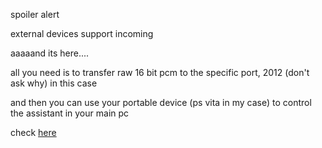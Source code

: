 spoiler alert

external devices support incoming

aaaaand its here....

all you need is to transfer raw 16 bit pcm to the specific port, 2012 (don't ask why) in this case

and then you can use your portable device (ps vita in my case) to control the assistant in your main pc

check [here](https://github.com/bhu1-103/vita-wifi-mic)
